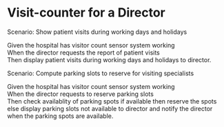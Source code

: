 # Visit-counter for a Director

Scenario: Show patient visits during working days and holidays

  Given the hospital has visitor count sensor system working\
  When the director requests the report of patient visits\
  Then display patient visits during working days and holidays to director.
  
Scenario: Compute parking slots to reserve for visiting specialists

  Given the hospital has visitor count sensor system working\
  When the director requests to reserve parking slots\
  Then check availablity of parking spots
  if available then reserve the spots
  else display parking slots not available to director and
  notify the director when the parking spots are available.
